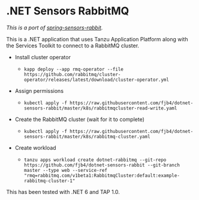 # .NET Sensors RabbitMQ
*This is a port of [spring-sensors-rabbit](https://github.com/sample-accelerators/spring-sensors-rabbit).*

This is a .NET application that uses Tanzu Application Platform along with the Services Toolkit to connect to a RabbitMQ cluster.

* Install cluster operator
    * `kapp deploy --app rmq-operator --file https://github.com/rabbitmq/cluster-operator/releases/latest/download/cluster-operator.yml `
* Assign permissions
    * `kubectl apply -f https://raw.githubusercontent.com/fjb4/dotnet-sensors-rabbit/master/k8s/rabbitmqcluster-read-write.yaml`

* Create the RabbitMQ cluster (wait for it to complete)
    * `kubectl apply -f https://raw.githubusercontent.com/fjb4/dotnet-sensors-rabbit/master/k8s/rabbitmq-cluster.yaml`
* Create workload
    * `tanzu apps workload create dotnet-rabbitmq --git-repo https://github.com/fjb4/dotnet-sensors-rabbit --git-branch master --type web --service-ref "rmq=rabbitmq.com/v1beta1:RabbitmqCluster:default:example-rabbitmq-cluster-1"`

This has been tested with .NET 6 and TAP 1.0.